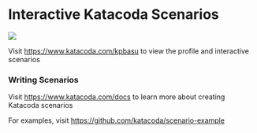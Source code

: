 # Interactive Katacoda Scenarios

[![](http://shields.katacoda.com/katacoda/kpbasu/count.svg)](https://www.katacoda.com/kpbasu "Get your profile on Katacoda.com")

Visit https://www.katacoda.com/kpbasu to view the profile and interactive scenarios

### Writing Scenarios
Visit https://www.katacoda.com/docs to learn more about creating Katacoda scenarios

For examples, visit https://github.com/katacoda/scenario-example
